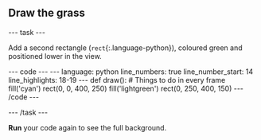 <h2 class="c-project-heading--task">Draw the grass</h2>

--- task ---

Add a second rectangle (`rect`{:.language-python}), coloured green and positioned lower in the view. 

<div class="c-project-code">
--- code ---
---
language: python
line_numbers: true
line_number_start: 14
line_highlights: 18-19
---
def draw():
# Things to do in every frame
    fill('cyan')
    rect(0, 0, 400, 250)
    fill('lightgreen')
    rect(0, 250, 400, 150)
--- /code ---
</div>

--- /task ---

**Run** your code again to see the full background.

